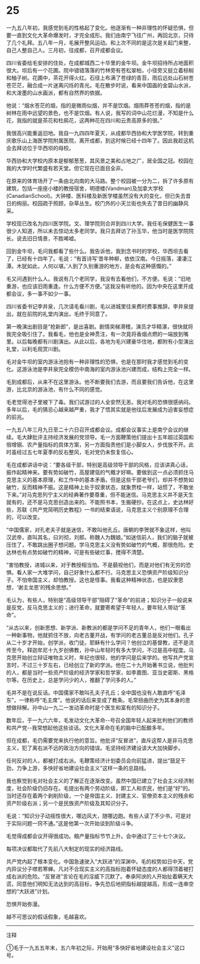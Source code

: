 # 25

一九五八年初，我感觉到毛的性格起了变化。他逐渐有一种非理性的怀疑恐惧，但要一直到文化大革命爆发时，才完全成形。我们由南宁飞往广州，再回北京，只待了几个礼拜。五八年一月，毛展开整风运动。和上次不同的是这次是关起门来整，自己人整自己人。三月初，往成都，召开成都会议。

四川省委给毛安排的住处，在成都城西二十华里的金牛坝。金牛坝招待所占地面积很大。坝后有一个花圃。院中错错落落的竹林旁有苍松翠柏，小径旁又挺立着棕榈和柚子树。花圃中，茶花开得火红。石径上布满了苍绿的青苔，雨后远处山石树苍苍茫茫，融合成一片迷离闪烁的青光。毛在散步时说，看来中国画的金碧山水派，和大泼墨的山水画派，都有自然界的依据。

他说：“烟水苍茫的烟，指的是微雨似烟，并不是饮烟。烟雨莽苍苍的烟，指的是树林在雨中远望的景色，也不是饮烟。有人说，我写的词中山花烂漫，不知是什么花，我指的就是茶花和杜鹃花，这两种花在四川和云贵高原多的很。”

我很高兴能重返旧地。我自一九四四年夏天，从成都华西协和大学医学院，转到重庆歌乐山上海医学院附属医院，离开成都，到这时候已经十四年了。因此我趁这机会去拜访位于华西坝的母校。

华西协和大学校内原本是郁郁葱葱，其风景之美和占地之广，居全国之冠。校园在我的大学时代繁盛有若天堂。但它现在已面目全非。

在原来的体育场开了一条由北向南的大马路。整个校园被一分为二，拆了许多原有建筑，包括一座座小楼的教授宿舍，明德楼(Vandman)及加拿大学校(CanadianSchool)。大钟楼、医科楼及新医学楼虽然没有大的变化，但已失去昔日的绚丽。校园疏于照顾，杂草丛生。校门外的小天兰街也失去了昔日的幽静风采。

学校现已改名为四川医学院。文、理学院则合并到四川大学。我任毛保健医生一事很少人知道，所以未去惊动太多老同学。我只去拜访了孙玉华，他当时是医学院院长。说去旧日情景，不胜唏嘘。

回到金牛坝，毛问我都看了些什么。我告诉他，我到念书时的学校，华西坝去看了，已经有十四年了。毛说：“有首诗写‘昔年种柳，依依汉南。今日摇落，凄凄江潭。木犹如此，人何以堪。’人到了久别重游的地方，是会有这种感慨的。”

毛又问遇到什么人。我说有几个老同学，我没有去看他们，不方便。毛说：“旧地重游，也应该旧雨重逢。什么方便不方便。”这我没有听他的。因为中央在这里开成都会议，多一事不如少一事。

四川省委书记李井泉，几次请毛看川剧，毛以进城里往来费时费事推辞。李井泉提出，就在前院的礼堂内演出，毛终于同意了。

第一晚演出剧目是“抢新郎”，是出喜剧。剧情突梯滑稽，演员才华精湛，很快就将我完全吸引住了。我看毛，他也是全神贯注，有一次竟将香烟点燃的一端放到嘴里。以后每晚都有川剧演出。从此以后，各地为毛兴建豪华住地，都附有小型演出礼堂，以利毛观赏川剧。

毛对金牛坝的室内游泳池抱有一种非理性的恐惧，也是在那时我才感觉到毛的变化。这游泳池是李井泉完全模仿中南海的室内游泳池兴建而成，结构上完全一样。

毛到成都后，从来不在这里游泳。他不断要我们去游，而且要我们告诉他，在这里游，比北京的游泳池，有什么不同的感觉。

毛老觉得池子里被下了毒。我们试游过的人全安然无恙。我对毛的恐惧很感纳闷。多年以后，毛的猜忌心越来越严重，我才了悟其实就是他往后发展成为迫害妄想症的前兆。

一九五八年三月九日至二十六日召开成都会议。成都会议事实上是南宁会议的继续。毛大肆批评主持经济发展的党领导。毛一方面鞭策他们提出十五年超过英国和倍增钢、农产量指标的具体方案，另一方面指责他们是小脚女人，步伐放不开。此时虽经过五七年夏季的反右整风，毛对党仍未恢复信心。

毛在成都讲话中说：“要各级干部，特别是高级领导干部的风格，应该讲真心话，振作起精神来。要有势如破竹，高屋建瓴的气概才好嘛。要做到这一点必须抓住马克思主义的基本原理，和工作中的基本矛盾。但是这些干部老爷们，却并不想势如破竹，反而精神不振。这是精神上处于奴隶状态，就象贾桂一样，站惯了，不敢坐下来。”对马克思列宁主义的经典著作要尊重，但不能迷信。马克思主义并不是天生就有的，还不是马克思创造出来的。不能照书本，生搬硬抄。在这点上，史达林好些，苏联《共产党简明历史教程》一书的结束语说，马克思主义个别原理不合理的，可以改变。

“中国儒家，对孔老夫子就是迷信，不敢叫他孔丘。唐朝的李贺就不象这样，他叫汉武帝，直叫其名，曰刘彻，刘郎。称魏人为魏娘。”如迷信前人，我们的脑子就被压住了，不敢跳出圈子想问题。学马克思主义没有势如破竹的气概，那很危险。史达林也有点势如破竹的精神，可是有些破烂事，搅得不清楚。

“害怕教授，进城以来，对于教授相当怕。不是藐视他们，而是对他们有无穷的恐惧。看人家一大堆学问，自己好象什么都不行。马克思主义恐惧资产阶级知识分子。不怕帝国主义，却怕教授。这也是怪事。我看这种精神状态，也是奴隶思想，‘谢主龙恩’的残余思想。”

毛认为，有些人，特别是“高级领导干部”阻碍了“革命”的前进；知识分子一般说来是反党，反马克思主义的；进行革命，就要寄希望于年轻人，要年轻人带动“革命”。

“从古以来，创新思想、新学派、新教派的都是学问不足的青年人，他们一眼看出一种新事物，他就抓住不放，向老古董开战，有学问的老古董总是反对他们。孔子从二十岁才开始，创学派，收门徒。耶稣有什么学问？他创立的基督教，还不是流传至今。释迦牟尼十九岁创佛教，孙中山年轻时有多大学问，不过是高中程度。马克思开始创立辩证唯物主义时，年纪也很轻，他的学问是后来学的。他写共产党宣言时，不过三十岁左右，已经创立了新的学派。他在二十九开始著书立说，他批判的人，都是当时一些资产阶级的经济学家和哲学家，如李嘉图、亚当史密斯、黑格尔等。在历史上，总是学问少的人，推翻了学问多的人。”

毛并不是在说反话。中国儒家不敢叫孔夫子孔丘；全中国也没有人敢直呼“毛泽东”，一律称呼“毛主席”。他说的话后来变成了教条。毛常扭曲历史为其本身的思想做辩解。孙中山一九二一发动革命时是个医生和富有的知识分子。

数年后，于一九六六年，毛发动文化大革命--号召全国年轻人起来批判他们的教师和共产党--我常想起他这些谈话。文化大革命在毛的脑中已酝酿多年。

但在成都，毛仍需要党来执行他的意旨。他批评“反冒进”，直斥这帮人是非马克思主义，犯了离右派不远的政治方向的错误。毛坚持经济建设该大大加快脚步。

任何反对的人，都被打成右派。毛鞭策经济计划委员会向前猛进，提出“鼓足干劲，力争上游，多快好省地建设社会主义”这样一条的总路线。

我也察觉到毛对社会主义的了解正在逐渐改变。虽然中国已建立了社会主义经济制度，社会阶级仍旧存在。毛提出有两个劳动阶级，即工人和农民，他们是“好”的。当时还存在着两个剥削阶级，一个是帝国主义、封建主义、官僚资本主义的残余和资产阶级右派；另一个是民族资产阶级及其知识分子。

毛说：“知识分子动摇性很大，哪边风大，随哪边跑。有些人读了不少书，可是对于实际问题一窍不通。”这是他第一次开始谈到阶级斗争。

毛觉得成都会议开得很成功。粮产量指标节节上升。会中通过了三十七个决议。

每项决议都取代了先前八大制定的现实的经济路线。

共产党内起了根本变化。中国急速驶入“大跃进”的深渊中。毛的权势如日中天，党内异议分子噤若寒蝉。凡对不合现实主义的高指标抱着怀疑态度的人都得顶着被打成右派的危险。“反冒进”言论在毛的淫威下沉默了。奉承阿谀的人开始扯着瞒天大谎，同意他们明知无法达到的高目标，争先恐后地把指标越提越高，形成一连串空想的“大跃进”计划。

恐惧开始弥漫。

越不可思议的假话假象，毛越喜欢。

_____________________________

注释

①毛于一九五五年末，五六年初之际，开始用“多快好省地建设社会主义”这口号。
